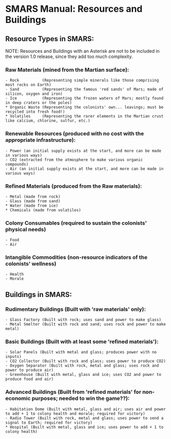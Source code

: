 # SMARS Manual: Resources and Buildings

## Resource Types in SMARS:

NOTE: Resources and Buildings with an Asterisk are not to be included in the version 1.0 release, since they add too much complexity.

### Raw Materials (mined from the Martian surface):

    - Rock          (Representing simple minerals like those comprising most rocks on Earth)
    - Sand          (Representing the famous 'red sands' of Mars; made of silicon, oxygen and iron)
    - Ice           (Representing the frozen waters of Mars; mostly found in deep craters or the poles)
    * Organic Waste (Representing the colonists' own... leavings; must be recycled into fresh food!)
    * Volatiles     (Representing the rarer elements in the Martian crust like calcium, chlorine, sulfur, etc.)

### Renewable Resources (produced with no cost with the appropriate infrastructure):

    - Power (an initial supply exists at the start, and more can be made in various ways)
    - CO2 (extracted from the atmosphere to make various organic compounds)
    - Air (an initial supply exists at the start, and more can be made in various ways)

### Refined Materials (produced from the Raw materials):

    - Metal (made from rock)
    - Glass (made from sand)
    * Water (made from ice)
    * Chemicals (made from volatiles)

### Colony Consumables (required to sustain the colonists' physical needs)

    - Food
    - Air

### Intangible Commodities (non-resource indicators of the colonists' wellness)

    - Health
    - Morale

## Buildings in SMARS:

### Rudimentary Buildings (Built with 'raw materials' only):

    - Glass Factory (Built with rock; uses sand and power to make glass)
    - Metal Smelter (Built with rock and sand; uses rock and power to make metal)

### Basic Buildings (Built with at least some 'refined materials'):

    - Solar Panels (Built with metal and glass; produces power with no inputs)
    - CO2 Collector (Built with rock and glass; uses power to produce CO2)
    - Oxygen Separator (Built with rock, metal and glass; uses rock and power to produce air)
    - Greenhouse (Built with metal, glass and ice; uses CO2 and power to produce food and air)

### Advanced Buildings (Built from 'refined materials' for non-economic purposes; needed to win the game??):

    - Habitation Dome (Built with metal, glass and air; uses air and power to add + 1 to colony health and morale; required for victory)
    - Radio Tower (Built with rock, metal and glass; uses power to send a signal to Earth; required for victory)
    * Hospital (Built with metal, glass and ice; uses power to add + 1 to colony health)

